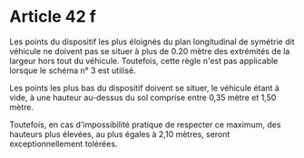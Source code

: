 # Article 42 f

Les points du dispositif les plus éloignés du plan longitudinal de symétrie dit véhicule ne doivent pas se situer à plus de 0.20 mètre des extrémités de la largeur hors tout du véhicule. Toutefois, cette règle n'est pas applicable lorsque le schéma n° 3 est utilisé.

Les points les plus bas du dispositif doivent se situer, le véhicule étant à vide, à une hauteur au-dessus du sol comprise entre 0,35 mètre et 1,50 mètre.

Toutefois, en cas d'impossibilité pratique de respecter ce maximum, des hauteurs plus élevées, au plus égales à 2,10 mètres, seront exceptionnellement tolérées.
